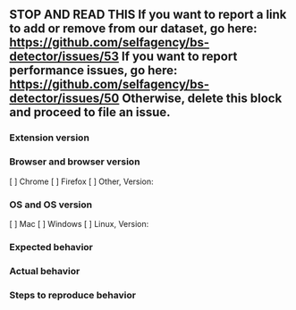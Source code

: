 **STOP AND READ THIS**
If you want to report a link to add or remove from our dataset, go here: https://github.com/selfagency/bs-detector/issues/53
If you want to report performance issues, go here: https://github.com/selfagency/bs-detector/issues/50
Otherwise, delete this block and proceed to file an issue.
---

### Extension version

### Browser and browser version
[ ] Chrome [ ] Firefox [ ] Other, Version:

### OS and OS version
[ ] Mac [ ] Windows [ ] Linux, Version:

### Expected behavior

### Actual behavior

### Steps to reproduce behavior
